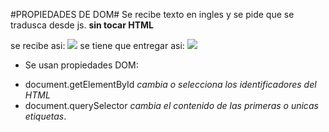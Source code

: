 #PROPIEDADES DE DOM#
Se recibe texto en ingles y se pide que se tradusca desde js. **sin tocar HTML**

se recibe asi:
![](http://i63.tinypic.com/2mwxic0.jpg)
se tiene que entregar asi:
![](http://i68.tinypic.com/11j81ky.jpg)

* Se usan propiedades DOM:
- document.getElementById *cambia o selecciona los identificadores del HTML*
- document.querySelector *cambia el contenido de las primeras o unicas etiquetas*.